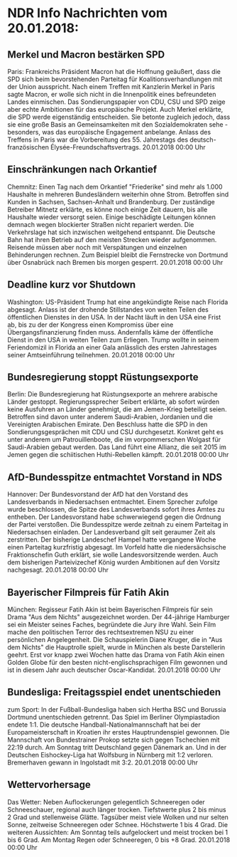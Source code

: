 # NDR Info Nachrichten vom 20.01.2018:


## Merkel und Macron bestärken SPD
Paris: Frankreichs Präsident Macron hat die Hoffnung geäußert, dass die SPD sich beim bevorstehenden Parteitag für Koalitionsverhandlungen mit der Union ausspricht. Nach einem Treffen mit Kanzlerin Merkel in Paris sagte Macron, er wolle sich nicht in die Innenpolitik eines befreundeten Landes einmischen. Das Sondierungspapier von CDU, CSU und SPD zeige aber echte Ambitionen für das europäische Projekt. Auch Merkel erklärte, die SPD werde eigenständig entscheiden. Sie betonte zugleich jedoch, dass sie eine große Basis an Gemeinsamkeiten mit den Sozialdemokraten sehe - besonders, was das europäische Engagement anbelange. Anlass des Treffens in Paris war die Vorbereitung des 55. Jahrestags des deutsch-französischen Élysée-Freundschaftsvertrags. 20.01.2018 00:00 Uhr 

## Einschränkungen nach Orkantief
Chemnitz: Einen Tag nach dem  Orkantief "Friederike" sind mehr als 1.000 Haushalte in mehreren Bundesländern weiterhin ohne Strom. Betroffen sind Kunden in Sachsen, Sachsen-Anhalt und Brandenburg. Der zuständige Betreiber Mitnetz erklärte, es könne noch einige Zeit dauern, bis alle Haushalte wieder versorgt seien. Einige beschädigte Leitungen können demnach wegen blockierter Straßen nicht repariert werden. Die Verkehrslage hat sich inzwischen weitgehend entspannt. Die Deutsche Bahn hat ihren Betrieb auf den meisten Strecken wieder aufgenommen. Reisende müssen aber noch mit Verspätungen und einzelnen Behinderungen rechnen. Zum Beispiel bleibt die Fernstrecke von Dortmund über Osnabrück nach Bremen bis morgen gesperrt. 20.01.2018 00:00 Uhr 

## Deadline kurz vor Shutdown
Washington: US-Präsident Trump hat eine angekündigte Reise nach Florida abgesagt. Anlass ist der drohende Stillstandes von weiten Teilen des öffentlichen Dienstes in den USA. In der Nacht läuft in den USA eine Frist ab, bis zu der der Kongress einen Kompromiss über eine Übergangsfinanzierung finden muss. Andernfalls käme der öffentliche Dienst in den USA in weiten Teilen zum Erliegen. Trump wollte in seinem Feriendomizil in Florida an einer Gala anlässlich des ersten Jahrestages seiner Amtseinführung teilnehmen. 20.01.2018 00:00 Uhr 

## Bundesregierung stoppt Rüstungsexporte
Berlin: Die Bundesregierung hat Rüstungsexporte an mehrere arabische Länder gestoppt. Regierungssprecher Seibert erklärte, ab sofort würden keine Ausfuhren an Länder genehmigt, die am Jemen-Krieg beteiligt seien. Betroffen sind davon unter anderem Saudi-Arabien, Jordanien und die Vereinigten Arabischen Emirate. Den Beschluss hatte die SPD in den Sondierungsgesprächen mit CDU und CSU durchgesetzt. Konkret geht es unter anderem um Patrouillenboote, die im vorpommerschen Wolgast für Saudi-Arabien gebaut werden. Das Land führt eine Allianz, die seit 2015 im Jemen gegen die schiitischen Huthi-Rebellen kämpft. 20.01.2018 00:00 Uhr 

## AfD-Bundesspitze entmachtet Vorstand in NDS
Hannover: Der Bundesvorstand der AfD hat den Vorstand des Landesverbands in Niedersachsen entmachtet. Einem Sprecher zufolge wurde beschlossen, die Spitze des Landesverbands sofort ihres Amtes zu entheben. Der Landesvorstand habe schwerwiegend gegen die Ordnung der Partei verstoßen. Die Bundesspitze werde zeitnah zu einem Parteitag in Niedersachsen einladen. Der Landesverband gilt seit geraumer Zeit als zerstritten. Der bisherige Landeschef Hampel hatte vergangene Woche einen Parteitag kurzfristig abgesagt. Im Vorfeld hatte die niedersächsische Fraktionschefin Guth erklärt, sie wolle Landesvorsitzende werden. Auch dem bisherigen Parteivizechef König wurden Ambitionen auf den Vorsitz nachgesagt. 20.01.2018 00:00 Uhr 

## Bayerischer Filmpreis für Fatih Akin
München:		Regisseur Fatih Akin ist beim Bayerischen Filmpreis für sein Drama "Aus dem Nichts" ausgezeichnet worden. Der 44-jährige Hamburger sei ein Meister seines Faches, begründete die Jury ihre Wahl. Sein Film mache den politischen Terror des rechtsextremen NSU zu einer persönlichen Angelegenheit. Die Schauspielerin Diane Kruger, die in "Aus dem Nichts" die Hauptrolle spielt, wurde in München als beste Darstellerin geehrt. Erst vor knapp zwei Wochen hatte das Drama von Fatih Akin einen Golden Globe für den besten nicht-englischsprachigen Film gewonnen und ist in diesem Jahr auch deutscher Oscar-Kandidat. 20.01.2018 00:00 Uhr 

## Bundesliga: Freitagsspiel endet unentschieden
zum Sport: In der Fußball-Bundesliga haben sich Hertha BSC und Borussia Dortmund unentschieden getrennt. Das Spiel im Berliner Olympiastadion endete 1:1. Die deutsche Handball-Nationalmannschaft hat bei der Europameisterschaft in Kroatien ihr erstes Hauptrundenspiel gewonnen. Die Mannschaft von Bundestrainer Prokop setzte sich gegen Tschechien mit 22:19 durch. Am Sonntag tritt Deutschland gegen Dänemark an. Und in der Deutschen Eishockey-Liga hat Wolfsburg in Nürnberg mit 1:2 verloren. Bremerhaven gewann in Ingolstadt mit 3:2. 20.01.2018 00:00 Uhr 

## Wettervorhersage
Das Wetter: Neben Auflockerungen gelegentlich Schneeregen oder Schneeschauer, regional auch länger trocken. Tiefstwerte plus 2 bis minus 2 Grad und stellenweise Glätte. Tagsüber meist viele Wolken und nur selten Sonne, zeitweise Schneeregen oder Schnee. Höchstwerte 1 bis 4 Grad. Die weiteren Aussichten: Am Sonntag teils aufgelockert und meist trocken bei 1 bis 6 Grad. Am Montag Regen oder Schneeregen, 0 bis +8 Grad. 20.01.2018 00:00 Uhr 
